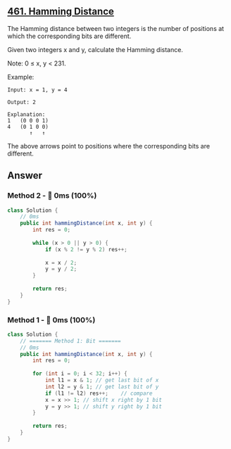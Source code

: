 ## [461. Hamming Distance](https://leetcode.com/problems/hamming-distance/)

The Hamming distance between two integers is the number of positions at which the corresponding bits are different.

Given two integers x and y, calculate the Hamming distance.

Note:
0 ≤ x, y < 231.

Example:
```
Input: x = 1, y = 4

Output: 2

Explanation:
1   (0 0 0 1)
4   (0 1 0 0)
       ↑   ↑
```
The above arrows point to positions where the corresponding bits are different.

## Answer
### Method 2 - :rocket: 0ms (100%)
```java
class Solution {
    // 0ms
    public int hammingDistance(int x, int y) {
        int res = 0;
        
        while (x > 0 || y > 0) {
            if (x % 2 != y % 2) res++;
            
            x = x / 2;
            y = y / 2;
        }
        
        return res;
    }
}
```
### Method 1 - :rocket: 0ms (100%)
```java
class Solution {
    // ======= Method 1: Bit =======
    // 0ms
    public int hammingDistance(int x, int y) {
        int res = 0;
        
        for (int i = 0; i < 32; i++) {
            int l1 = x & 1; // get last bit of x
            int l2 = y & 1; // get last bit of y
            if (l1 != l2) res++;    // compare
            x = x >> 1; // shift x right by 1 bit
            y = y >> 1; // shift y right by 1 bit
        }
        
        return res;
    }
}
```
